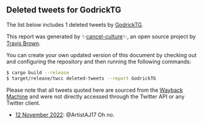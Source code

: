 ## Deleted tweets for GodrickTG

The list below includes 1 deleted tweets by
[GodrickTG](https://twitter.com/GodrickTG).



This report was generated by ✨[cancel-culture](https://github.com/travisbrown/cancel-culture)✨,
an open source project by [Travis Brown](https://twitter.com/travisbrown).

You can create your own updated version of this document by checking out and configuring the
repository and then running the following commands:

```bash
$ cargo build --release
$ target/release/twcc deleted-tweets --report GodrickTG
```

Please note that all tweets quoted here are sourced from the
[Wayback Machine](https://web.archive.org) and were not directly accessed through the Twitter API or
any Twitter client.

* [12 November 2022](https://web.archive.org/web/20221112000042/https://twitter.com/GodrickTG/status/1591219398400147457): @ArtistAJ17 Oh no. <!--1591219398400147457-->
